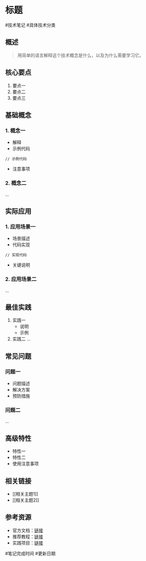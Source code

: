 # 标题

#技术笔记 #具体技术分类

## 概述
> 用简单的语言解释这个技术概念是什么，以及为什么需要学习它。

## 核心要点
1. 要点一
2. 要点二
3. 要点三

## 基础概念
### 1. 概念一
- 解释
- 示例代码
```代码语言
// 示例代码
```
- 注意事项

### 2. 概念二
...

## 实际应用
### 1. 应用场景一
- 场景描述
- 代码实现
```代码语言
// 实现代码
```
- 关键说明

### 2. 应用场景二
...

## 最佳实践
1. 实践一
   - 说明
   - 示例
2. 实践二
   ...

## 常见问题
### 问题一
- 问题描述
- 解决方案
- 预防措施

### 问题二
...

## 高级特性
- 特性一
- 特性二
- 使用注意事项

## 相关链接
- [[相关主题1]]
- [[相关主题2]]

## 参考资源
- 官方文档：[链接]()
- 推荐教程：[链接]()
- 实践项目：[链接]()

#笔记完成时间 #更新日期 